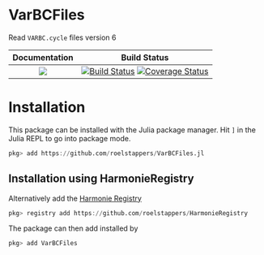 

# VarBCFiles

Read `VARBC.cycle` files version 6


| **Documentation**                    | **Build Status**                              |
|:------------------------------------:|:---------------------------------------------:|
| [![](https://img.shields.io/badge/docs-dev-blue.svg)](https://hirlam.github.io/VarBCFiles.jl/dev) | [![Build Status](https://travis-ci.com/roelstappers/VarBCFiles.jl.svg?branch=master)](https://travis-ci.com/roelstappers/VarBCFiles.jl) [![Coverage Status](https://coveralls.io/repos/github/roelstappers/VarBCFiles.jl/badge.svg?branch=master)](https://coveralls.io/github/roelstappers/VarBCFiles.jl?branch=master)


# Installation 

This package can be installed with the Julia package manager. Hit `]` in the Julia REPL to go into package mode. 

```julia
pkg> add https://github.com/roelstappers/VarBCFiles.jl
```

## Installation using  HarmonieRegistry 

Alternatively add the [Harmonie Registry](https://github.com/roelstappers/HarmonieRegistry)  

```julia
pkg> registry add https://github.com/roelstappers/HarmonieRegistry
```

The package can then add  installed by

```julia
pkg> add VarBCFiles
```

